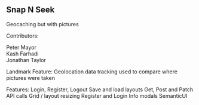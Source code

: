 ## Snap N Seek

Geocaching but with pictures
 

Contributors: 

Peter Mayor <br/>
Kash Farhadi<br/>
Jonathan Taylor<br/>

Landmark Feature:
 Geolocation data tracking used to compare where pictures were taken

Features:
Login, Register, Logout
Save and load layouts
Get, Post and Patch API calls
Grid / layout resizing
Register and Login
Info modals
SemanticUI

